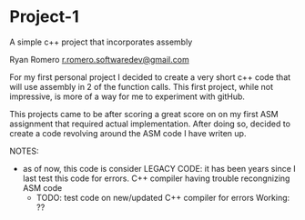 # Project-1
A simple c++ project that incorporates assembly

Ryan Romero
r.romero.softwaredev@gmail.com

For my first personal project I decided to create a very short c++ code that will use assembly in 2 of the function calls. This first project, while not impressive, is more of a way for me to experiment with gitHub.

This projects came to be after scoring a great score on on my first ASM assignment that required actual implementation. After doing so, decided to create a code revolving around the ASM code I have writen up.


NOTES:
- as of now, this code is consider LEGACY CODE: it has been years since I last test this code for errors. C++ compiler having trouble recongnizing ASM code
  - TODO: test code on new/updated C++ compiler for errors
Working:
??
